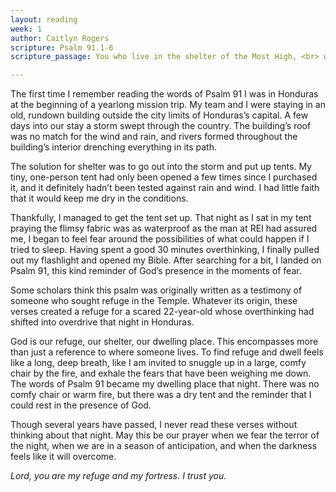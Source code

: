 ```yaml
---
layout: reading
week: 1
author: Caitlyn Rogers 
scripture: Psalm 91.1-6
scripture_passage: You who live in the shelter of the Most High, <br> who abide in the shadow of the Almighty, <br> will say to the Lord, “My refuge and my fortress&#59; <br> my God, in whom I trust.” <br> For he will deliver you from the snare of the fowler <br> and from the deadly pestilence&#59; <br> he will cover you with his pinions, <br> and under his wings you will find refuge&#59; <br> his faithfulness is a shield and buckler. <br> You will not fear the terror of the night, <br> or the arrow that flies by day, <br> or the pestilence that stalks in darkness, <br> or the destruction that wastes at noonday.

---
```


The first time I remember reading the words of Psalm 91 I was in Honduras at the beginning of a yearlong mission trip. My team and I were staying in an old, rundown building outside the city limits of Honduras’s capital. A few days into our stay a storm swept through the country. The building’s roof was no match for the wind and rain, and rivers formed throughout the building’s interior drenching everything in its path. 

The solution for shelter was to go out into the storm and put up tents. My tiny, one-person tent had only been opened a few times since I purchased it, and it definitely hadn’t been tested against rain and wind. I had little faith that it would keep me dry in the conditions.

Thankfully, I managed to get the tent set up. That night as I sat in my tent praying the flimsy fabric was as waterproof as the man at REI had assured me, I began to feel fear around the possibilities of what could happen if I tried to sleep. Having spent a good 30 minutes overthinking, I finally pulled out my flashlight and opened my Bible. After searching for a bit, I landed on Psalm 91, this kind reminder of God’s presence in the moments of fear.

Some scholars think this psalm was originally written as a testimony of someone who sought refuge in the Temple. Whatever its origin, these verses created a refuge for a scared 22-year-old whose overthinking had shifted into overdrive that night in Honduras.

God is our refuge, our shelter, our dwelling place. This encompasses more than just a reference to where someone lives. To find refuge and dwell feels like a long, deep breath, like I am invited to snuggle up in a large, comfy chair by the fire, and exhale the fears that have been weighing me down. The words of Psalm 91 became my dwelling place that night. There was no comfy chair or warm fire, but there was a dry tent and the reminder that I could rest in the presence of God.

Though several years have passed, I never read these verses without thinking about that night. May this be our prayer when we fear the terror of the night, when we are in a season of anticipation, and when the darkness feels like it will overcome.

*Lord, you are my refuge and my fortress. I trust you.*

